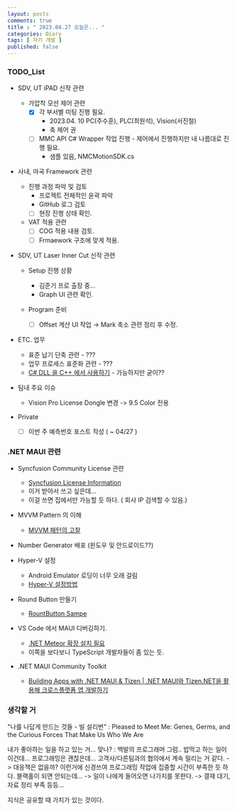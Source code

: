 ```yaml
---
layout: posts
comments: true
title : " 2023.04.27 오늘은... "
categories: Diary
tags: [ 자기 개발 ]
published: false
---
```


### TODO_List

- SDV, UT iPAD 신작 관련

  - 가압착 모션 제어 관련
    - [x] 각 부서별 미팅 진행 필요.
      - 2023.04. 10 PC(주수훈), PLC(최원석), Vision(서진철)
      - 축 제어 권
    - [ ] MMC API C# Wrapper 작업 진행 - 제어에서 진행하지만 내 나름대로 진행 필요.
      - 샘플 있음, NMCMotionSDK.cs

- 사내, 마곡 Framework 관련

  - 진행 과정 파악 및 검토
    - 프로젝트 전체적인 윤곽 파악
    - GitHub 로그 검토
    - [ ] 현장 진행 상태 확인.

  - VAT 적용 관련
    - [ ] COG 적용 내용 검토.
    - [ ] Frmaework 구조에 맞게 적용.

- SDV, UT Laser Inner Cut 신작 관련

  - Setup 진행 상황
    - 김준기 프로 출장 중...
    - Graph UI 관련 확인.

  - Program 준비
    - [ ] Offset 계산 UI 작업 → Mark 축소 관련 정리 후 수정.

- ETC. 업무
  - 표준 납기 단축 관련 - ???
  - 업무 프로세스 표준화 관련 - ???
  - [C# DLL 을 C++ 에서 사용하기](https://developer-joe.tistory.com/141?category=603360) - 가능하지만 굳이??

- 팀내 주요 이슈
  - Vision Pro License Dongle 변경 -> 9.5 Color 전용

- Private
  - [ ] 이번 주 예측번호 포스트 작성 ( ~ 04/27 )

### .NET MAUI 관련

- Syncfusion Community License 관련
  - [Syncfusion License Information](https://www.syncfusion.com/sales/communitylicense?question=how-long-are-the-licenses-valid-)
  - 이거 받아서 쓰고 싶은데...
  - 이걸 쓰면 집에서만 가능할 듯 하다. ( 회사 IP 검색할 수 있음.)

- MVVM Pattern 의 이해
  - [MVVM 패턴의 고찰](https://forum.dotnetdev.kr/t/mvvm/2475)

- Number Generator 배포 (윈도우 및 안드로이드??)

- Hyper-V 설정
  - Android Emulator 로딩이 너무 오래 걸림
  - [Hyper-V 설정방법](https://learn.microsoft.com/ko-kr/xamarin/android/get-started/installation/android-emulator/hardware-acceleration?tabs=vswin&pivots=windows#hyper-v)

- Round Button 만들기
  - [RountButton Sampe](https://mallibone.com/post/dotnetmaui-countdown-button)

- VS Code 에서 MAUI 디버깅하기.
  - [.NET Meteor 확장 설치 필요](https://github.com/JaneySprings/DotNet.Meteor)
  - 이쪽을 보다보니 TypeScript 개발자들이 좀 있는 듯.

- .NET MAUI Community Toolkit
  - [Building Apps with .NET MAUI & Tizen | .NET MAUI와 Tizen.NET을 활용해 크로스플랫폼 앱 개발하기](https://www.youtube.com/watch?v=0tQNsHc-410)

### 생각할 거

"나를 나답게 만드는 것들 - 빌 설리번"
 : Pleased to Meet Me: Genes, Germs, and the Curious Forces That Make Us Who We Are

내가 좋아하는 일을 하고 있는 거... 맞나?
 : 백발의 프로그래머
   그럼.. 밥먹고 하는 일이 이건데...
   프로그래밍은 괜찮은데...
   고객사/다른팀과의 협의에서 계속 밀리는 거 같다.
     -> 대응책은 없을까?
   이런거에 신경쓰여 프로그래밍 작업에 집중할 시간이 부족한 듯 하다.
   블랙홀이 되면 안되는데...
     -> 일이 나에게 들어오면 나가지를 못한다.
     -> 결재 대기, 자료 정리 부족 등등...

지식은 공유할 때 가치가 있는 것이다.
